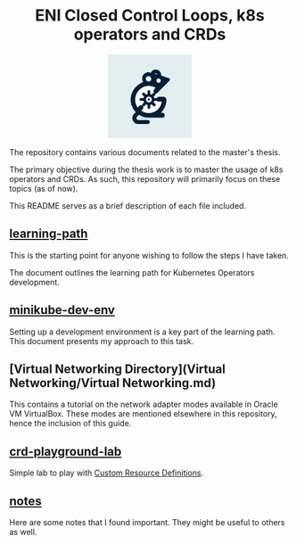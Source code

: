 <h1 align="center">ENI Closed Control Loops, k8s operators and CRDs</h1>

<p align="center">
  <img src="img/logo.webp" width="150" height="150" />
</p>

The repository contains various documents related to the master's thesis. 

The primary objective during the thesis work is to master the usage of k8s operators and CRDs. As such, this repository will primarily focus on these topics (as of now).

This README serves as a brief description of each file included.

## [learning-path](learning-path.md)

This is the starting point for anyone wishing to follow the steps I have taken. 

The document outlines the learning path for Kubernetes Operators development.

## [minikube-dev-env](minikube-dev-env.md)

Setting up a development environment is a key part of the learning path. This document presents my approach to this task.

## [Virtual Networking Directory](Virtual Networking/Virtual Networking.md)

This contains a tutorial on the network adapter modes available in Oracle VM VirtualBox. These modes are mentioned elsewhere in this repository, hence the inclusion of this guide.

## [crd-playground-lab](crd-playground-lab.md)

Simple lab to play with [Custom Resource Definitions](https://kubernetes.io/docs/concepts/extend-kubernetes/api-extension/custom-resources/).

## [notes](notes.md)

Here are some notes that I found important. They might be useful to others as well.
